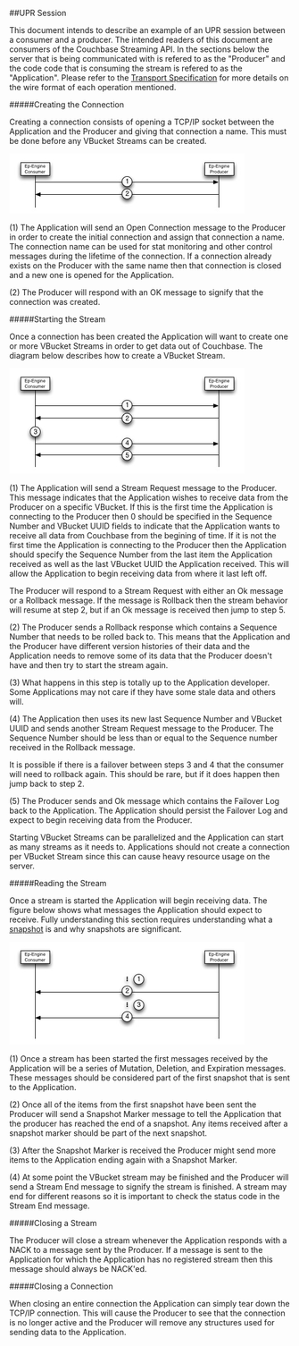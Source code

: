 ##UPR Session

This document intends to describe an example of an UPR session between a consumer and a producer. The intended readers of this document are consumers of the Couchbase Streaming API. In the sections below the server that is being communicated with is refered to as the "Producer" and the code code that is consuming the stream is refered to as the "Application". Please refer to the [Transport Specification](transport-spec.md) for more details on the wire format of each operation mentioned.

#####Creating the Connection

Creating a connection consists of opening a TCP/IP socket between the Application and the Producer and giving that connection a name. This must be done before any VBucket Streams can be created.

![Figure 1](images/upr_session_1.jpg)

(1) The Application will send an Open Connection message to the Producer in order to create the initial connection and assign that connection a name. The connection name can be used for stat monitoring and other control messages during the lifetime of the connection. If a connection already exists on the Producer with the same name then that connection is closed and a new one is opened for the Application.

(2) The Producer will respond with an OK message to signify that the connection was created.

#####Starting the Stream

Once a connection has been created the Application will want to create one or more VBucket Streams in order to get data out of Couchbase. The diagram below describes how to create a VBucket Stream.

![Figure 2](images/upr_session_2.jpg)

(1) The Application will send a Stream Request message to the Producer. This message indicates that the Application wishes to receive data from the Producer on a specific VBucket. If this is the first time the Application is connecting to the Producer then 0 should be specified in the Sequence Number and VBucket UUID fields to indicate that the Application wants to receive all data from Couchbase from the begining of time. If it is not the first time the Application is connecting to the Producer then the Application should specify the Sequence Number from the last item the Application received as well as the last VBucket UUID the Application received. This will allow the Application to begin receiving data from where it last left off.

The Producer will respond to a Stream Request with either an Ok message or a Rollback message. If the message is Rollback then the stream behavior will resume at step 2, but if an Ok message is received then jump to step 5.

(2) The Producer sends a Rollback response which contains  a Sequence Number that needs to be rolled back to. This means that the Application and the Producer have different version histories of their data and the Application needs to remove some of its data that the Producer doesn't have and then try to start the stream again.

(3) What happens in this step is totally up to the Application developer. Some Applications may not care if they have some stale data and others will.

(4) The Application then uses its new last Sequence Number and VBucket UUID and sends another Stream Request message to the Producer. The Sequence Number should be less than or equal to the Sequence number received in the Rollback message.

It is possible if there is a failover between steps 3 and 4 that the consumer will need to rollback again. This should be rare, but if it does happen then jump back to step 2.

(5) The Producer sends and Ok message which contains the Failover Log back to the Application. The Application should persist the Failover Log and expect to begin receiving data from the Producer.

Starting VBucket Streams can be parallelized and the Application can start as many streams as it needs to. Applications should not create a connection per VBucket Stream since this can cause heavy resource usage on the server.

#####Reading the Stream

Once a stream is started the Application will begin receiving data. The figure below shows what messages the Application should expect to receive. Fully understanding this section requires understanding what a [snapshot]() is and why snapshots are significant.

![Figure 3](images/upr_session_3.jpg)

(1) Once a stream has been started the first messages received by the Application will be a series of Mutation, Deletion, and Expiration messages. These messages should be considered part of the first snapshot that is sent to the Application.

(2) Once all of the items from the first snapshot have been sent the Producer will send a Snapshot Marker message to tell the Application that the producer has reached the end of a snapshot. Any items received after a snapshot marker should be part of the next snapshot.

(3) After the Snapshot Marker is received the Producer might send more items to the Application ending again with a Snapshot Marker.

(4) At some point the VBucket stream may be finished and the Producer will send a Stream End message to signify the stream is finished. A stream may end for different reasons so it is important to check the status code in the Stream End message.

#####Closing a Stream

The Producer will close a stream whenever the Application responds with a NACK to a message sent by the Producer. If a message is sent to the Application for which the Application has no registered stream then this message should always be NACK'ed.

#####Closing a Connection

When closing an entire connection the Application can simply tear down the TCP/IP connection. This will cause the Producer to see that the connection is no longer active and the Producer will remove any structures used for sending data to the Application.
